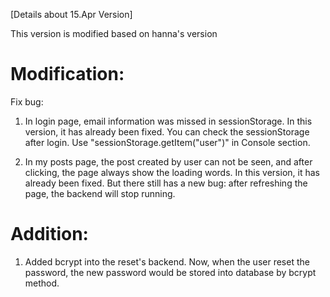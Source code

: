 [Details about 15.Apr Version]

This version is modified based on hanna's version

# Modification:
Fix bug:
1. In login page, email information was missed in sessionStorage. In this version, it has already been fixed.
You can check the sessionStorage after login. Use "sessionStorage.getItem("user")" in Console section.

2. In my posts page, the post created by user can not be seen, and after clicking, the page always show the loading words. In this version, it has already been fixed. But there still has a new bug: after refreshing the page, the backend will stop running.

# Addition:
1. Added bcrypt into the reset's backend. Now, when the user reset the password, the new password would be stored into database by bcrypt method.
